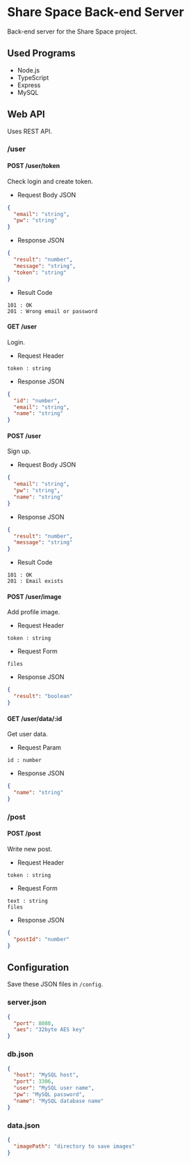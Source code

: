 # Share Space Back-end Server

Back-end server for the Share Space project.

## Used Programs

* Node.js
* TypeScript
* Express
* MySQL

## Web API

Uses REST API.

### /user

#### POST /user/token

Check login and create token.

* Request Body JSON
```json
{
  "email": "string", 
  "pw": "string"
}
```

* Response JSON
```json
{
  "result": "number",
  "message": "string",
  "token": "string"
}
```

* Result Code
```
101 : OK
201 : Wrong email or password
```

#### GET /user

Login.

* Request Header
```
token : string
```

* Response JSON
```json
{
  "id": "number",
  "email": "string",
  "name": "string"
}
```

#### POST /user

Sign up.

* Request Body JSON
```json
{
  "email": "string",
  "pw": "string",
  "name": "string"
}
```

* Response JSON
```json
{
  "result": "number",
  "message": "string"
}
```

* Result Code
```
101 : OK
201 : Email exists
```

#### POST /user/image

Add profile image.

* Request Header
```
token : string
```

* Request Form
```
files
```

* Response JSON
```json
{
  "result": "boolean"
}
```

#### GET /user/data/:id

Get user data.

* Request Param
```
id : number
```

* Response JSON
```json
{
  "name": "string"
}
```

### /post

#### POST /post

Write new post.

* Request Header
```
token : string
```

* Request Form
```
text : string
files
```

* Response JSON
```json
{
  "postId": "number"
}
```

## Configuration

Save these JSON files in `/config`.

### server.json
```json
{
  "port": 8080,
  "aes": "32byte AES key"
}
```

### db.json
```json
{
  "host": "MySQL host",
  "port": 3306,
  "user": "MySQL user name",
  "pw": "MySQL password",
  "name": "MySQL database name"
}
```

### data.json
```json
{
  "imagePath": "directory to save images"
}
```
